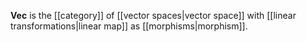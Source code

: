 **Vec** is the [[category]] of [[vector spaces|vector space]] with [[linear transformations|linear map]] as [[morphisms|morphism]].